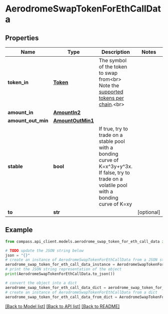 # AerodromeSwapTokenForEthCallData


## Properties

Name | Type | Description | Notes
------------ | ------------- | ------------- | -------------
**token_in** | [**Token**](Token.md) | The symbol of the token to swap from&lt;br&gt; Note the [supported tokens per chain](/#/#token-table).&lt;br&gt; | 
**amount_in** | [**AmountIn2**](AmountIn2.md) |  | 
**amount_out_min** | [**AmountOutMin1**](AmountOutMin1.md) |  | 
**stable** | **bool** | If true, try to trade on a stable pool with a bonding curve of K&#x3D;x^3y+y^3x. If false, try to trade on a volatile pool with a bonding curve of K&#x3D;xy | 
**to** | **str** |  | [optional] 

## Example

```python
from compass.api_client.models.aerodrome_swap_token_for_eth_call_data import AerodromeSwapTokenForEthCallData

# TODO update the JSON string below
json = "{}"
# create an instance of AerodromeSwapTokenForEthCallData from a JSON string
aerodrome_swap_token_for_eth_call_data_instance = AerodromeSwapTokenForEthCallData.from_json(json)
# print the JSON string representation of the object
print(AerodromeSwapTokenForEthCallData.to_json())

# convert the object into a dict
aerodrome_swap_token_for_eth_call_data_dict = aerodrome_swap_token_for_eth_call_data_instance.to_dict()
# create an instance of AerodromeSwapTokenForEthCallData from a dict
aerodrome_swap_token_for_eth_call_data_from_dict = AerodromeSwapTokenForEthCallData.from_dict(aerodrome_swap_token_for_eth_call_data_dict)
```
[[Back to Model list]](../README.md#documentation-for-models) [[Back to API list]](../README.md#documentation-for-api-endpoints) [[Back to README]](../README.md)


